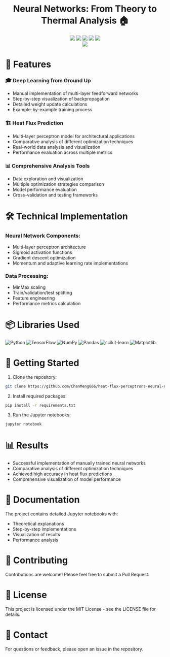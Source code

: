 <div align="center">
 <h1>Neural Networks: From Theory to Thermal Analysis 🏠</h1>
 <img src="https://img.shields.io/badge/Python-3776AB?style=flat&logo=python&logoColor=white"/>
 <img src="https://img.shields.io/badge/TensorFlow-FF6F00?style=flat&logo=tensorflow&logoColor=white"/>
 <img src="https://img.shields.io/badge/NumPy-013243?style=flat&logo=numpy&logoColor=white"/>
 <img src="https://img.shields.io/badge/Pandas-150458?style=flat&logo=pandas&logoColor=white"/>
 <img src="https://img.shields.io/badge/scikit--learn-F7931E?style=flat&logo=scikit-learn&logoColor=white"/>
</div>

<div align="center">
  <a href="https://huggingface.co/ChanMeng666/heat-flux-perceptrons-neural-networks" target="_blank">
    <img src="https://img.shields.io/badge/Model-gray?style=for-the-badge&logo=huggingface"/>
  </a>
</div>

# 🌟 Features

### 🎓 Deep Learning from Ground Up
- Manual implementation of multi-layer feedforward networks
- Step-by-step visualization of backpropagation
- Detailed weight update calculations
- Example-by-example training process

### 🏗️ Heat Flux Prediction
- Multi-layer perceptron model for architectural applications
- Comparative analysis of different optimization techniques
- Real-world data analysis and visualization
- Performance evaluation across multiple metrics

### 📊 Comprehensive Analysis Tools
- Data exploration and visualization
- Multiple optimization strategies comparison
- Model performance evaluation
- Cross-validation and testing frameworks

# 🛠️ Technical Implementation

### Neural Network Components:
- Multi-layer perceptron architecture
- Sigmoid activation functions
- Gradient descent optimization
- Momentum and adaptive learning rate implementations

### Data Processing:
- MinMax scaling
- Train/validation/test splitting
- Feature engineering
- Performance metrics calculation

# 📦 Libraries Used
![Python](https://img.shields.io/badge/python-%2314354C.svg?style=for-the-badge&logo=python&logoColor=white)
![TensorFlow](https://img.shields.io/badge/TensorFlow-%23FF6F00.svg?style=for-the-badge&logo=TensorFlow&logoColor=white)
![NumPy](https://img.shields.io/badge/numpy-%23013243.svg?style=for-the-badge&logo=numpy&logoColor=white)
![Pandas](https://img.shields.io/badge/pandas-%23150458.svg?style=for-the-badge&logo=pandas&logoColor=white)
![scikit-learn](https://img.shields.io/badge/scikit--learn-%23F7931E.svg?style=for-the-badge&logo=scikit-learn&logoColor=white)
![Matplotlib](https://img.shields.io/badge/Matplotlib-%23ffffff.svg?style=for-the-badge&logo=Matplotlib&logoColor=black)

# 🚀 Getting Started

1. Clone the repository:
```bash
git clone https://github.com/ChanMeng666/heat-flux-perceptrons-neural-networks.git
```

2. Install required packages:
```bash
pip install -r requirements.txt
```

3. Run the Jupyter notebooks:
```bash
jupyter notebook
```

# 📊 Results

- Successful implementation of manually trained neural networks
- Comparative analysis of different optimization techniques
- Achieved high accuracy in heat flux predictions
- Comprehensive visualization of model performance

# 📖 Documentation

The project contains detailed Jupyter notebooks with:
- Theoretical explanations
- Step-by-step implementations
- Visualization of results
- Performance analysis

# 🤝 Contributing

Contributions are welcome! Please feel free to submit a Pull Request.

# 📄 License

This project is licensed under the MIT License - see the LICENSE file for details.

# 📧 Contact

For questions or feedback, please open an issue in the repository.
